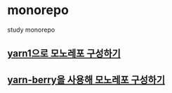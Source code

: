 # monorepo
study monorepo


## [yarn1으로 모노레포 구성하기](https://github.com/rarlala/monorepo/blob/main/yarn1/Readme.md)

## [yarn-berry을 사용해 모노레포 구성하기](https://github.com/rarlala/monorepo/blob/main/yarn-berry/Readme.md)
